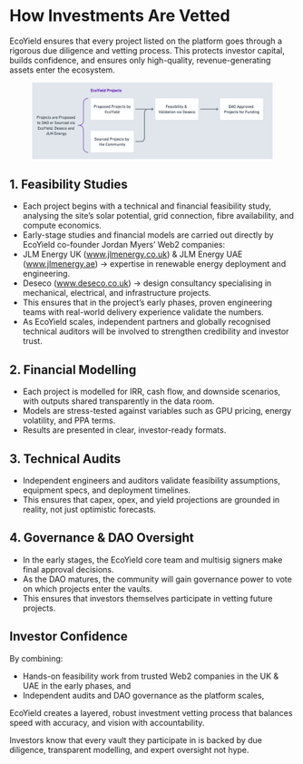 # How Investments Are Vetted

EcoYield ensures that every project listed on the platform goes through a rigorous due diligence and vetting process. This protects investor capital, builds confidence, and ensures only high-quality, revenue-generating assets enter the ecosystem.

<figure><img src="../.gitbook/assets/image (1) (1) (1) (1).png" alt=""><figcaption></figcaption></figure>

## 1. Feasibility Studies

* Each project begins with a technical and financial feasibility study, analysing the site’s solar potential, grid connection, fibre availability, and compute economics.
* Early-stage studies and financial models are carried out directly by EcoYield co-founder Jordan Myers’ Web2 companies:
* JLM Energy UK (www.jlmenergy.co.uk) & JLM Energy UAE (www.jlmenergy.ae) → expertise in renewable energy deployment and engineering.
* Deseco (www.deseco.co.uk) → design consultancy specialising in mechanical, electrical, and infrastructure projects.
* This ensures that in the project’s early phases, proven engineering teams with real-world delivery experience validate the numbers.
* As EcoYield scales, independent partners and globally recognised technical auditors will be involved to strengthen credibility and investor trust.

## 2. Financial Modelling

* Each project is modelled for IRR, cash flow, and downside scenarios, with outputs shared transparently in the data room.
* Models are stress-tested against variables such as GPU pricing, energy volatility, and PPA terms.
* Results are presented in clear, investor-ready formats.

## 3. Technical Audits

* Independent engineers and auditors validate feasibility assumptions, equipment specs, and deployment timelines.
* This ensures that capex, opex, and yield projections are grounded in reality, not just optimistic forecasts.

## 4. Governance & DAO Oversight

* In the early stages, the EcoYield core team and multisig signers make final approval decisions.
* As the DAO matures, the community will gain governance power to vote on which projects enter the vaults.
* This ensures that investors themselves participate in vetting future projects.

## Investor Confidence

By combining:

* Hands-on feasibility work from trusted Web2 companies in the UK & UAE in the early phases, and
* Independent audits and DAO governance as the platform scales,

EcoYield creates a layered, robust investment vetting process that balances speed with accuracy, and vision with accountability.

Investors know that every vault they participate in is backed by due diligence, transparent modelling, and expert oversight not hype.
